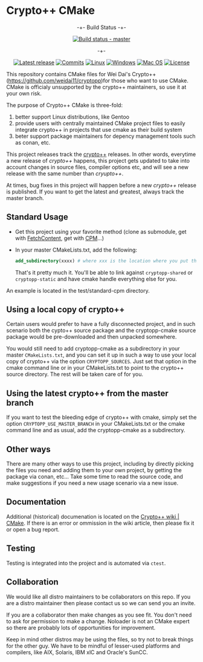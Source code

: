 # Crypto++ CMake

<div align="center">

-+- Build Status -+-

[![Build status - master][build-status-master-badge]][build-matrix]

-+-

[![Latest release][release-badge]][latest-release]
[![Commits][last-commit-badge]][commits]
[![Linux][linux-badge]][latest-release]
[![Windows][windows-badge]][latest-release]
[![Mac OS][macos-badge]][latest-release]
[![License][license-badge]][license]

</div>

This repository contains CMake files for Wei Dai's Crypto++
(<https://github.com/weidai11/cryptopp>)for those who want to use CMake. CMake
is officialy unsupported by the crypto++ maintainers, so use it at your own
risk.

The purpose of Crypto++ CMake is three-fold:

1. better support Linux distributions, like Gentoo
2. provide users with centrally maintained CMake project files to easily
   integrate crypto++ in projects that use cmake as their build system
3. beter support package maintainers for depency management tools such as conan,
   etc.

This project releases track the [crypto++](https://github.com/weidai11/cryptopp)
releases. In other words, everytime a new release of *crypto++* happens, this
project gets updated to take into account changes in source files, compiler
options etc, and will see a new release with the same number than *cryupto++*.

At times, bug fixes in this project will happen before a new *crypto++* release
is published. If you want to get the latest and greatest, always track the
master branch.

## Standard Usage

* Get this project using your favorite method (clone as submodule, get with
  [FetchContent](https://cmake.org/cmake/help/latest/module/FetchContent.html),
  get with [CPM](https://github.com/cpm-cmake/CPM.cmake)...)

* In your master CMakeLists.txt, add the following:

  ```cmake
  add_subdirectory(xxxx) # where xxx is the location where you put the cryptopp-cmake files
  ```

  That's it pretty much it. You'll be able to link against `cryptopp-shared` or
  `cryptopp-static` and have cmake handle everything else for you.

An example is located in the test/standard-cpm directory.

## Using a local copy of crypto++

Certain users would prefer to have a fully disconnected project, and in such
scenario both the cypto++ source package and the cryptopp-cmake source package
would be pre-downloaded and then unpacked somewhere.

You would still need to add cryptopp-cmake as a subdirectory in your master
`CMakeLists.txt`, and you can set it up in such a way to use your local copy of
crypto++ via the option `CRYPTOPP_SOURCES`. Just set that option in the cmake
command line or in your CMakeLists.txt to point to the crypto++ source
directory. The rest will be taken care of for you.

## Using the latest crypto++ from the master branch

If you want to test the bleeding edge of crypto++ with cmake, simply set the
option `CRYPTOPP_USE_MASTER_BRANCH` in your CMakeLists.txt or the cmake command
line and as usual, add the cryptopp-cmake as a subdirectory.

## Other ways

There are many other ways to use this project, including by directly picking the
files you need and adding them to your own project, by getting the package via
conan, etc... Take some time to read the source code, and make suggestions if
you need a new usage scenario via a new issue.

## Documentation

Additional (historical) documenation is located on the [Crypto++ wiki |
CMake](https://www.cryptopp.com/wiki/CMake). If there is an error or ommission
in the wiki article, then please fix it or open a bug report.

## Testing

Testing is integrated into the project and is automated via `ctest`.

## Collaboration

We would like all distro maintainers to be collaborators on this repo. If you
are a distro maintainer then please contact us so we can send you an invite.

If you are a collaborator then make changes as you see fit. You don't need to
ask for permission to make a change. Noloader is not an CMake expert so there
are probably lots of opportunities for improvement.

Keep in mind other distros may be using the files, so try not to break things
for the other guy. We have to be mindful of lesser-used platforms and compilers,
like AIX, Solaris, IBM xlC and Oracle's SunCC.

[build-matrix]: https://github.com/noloader/cryptopp-cmake/actions/workflows/cmake-build.yml?branch=develop
[build-status-develop-badge]: https://github.com/noloader/cryptopp-cmake/actions/workflows/cmake-build.yml/badge.svg?branch=develop
[build-status-master-badge]: https://github.com/noloader/cryptopp-cmake/actions/workflows/cmake-build.yml/badge.svg?branch=master
[commits]: https://github.com/noloader/cryptopp-cmake/commits
[last-commit-badge]: https://img.shields.io/github/last-commit/noloader/cryptopp-cmake
[latest-release]: https://github.com/noloader/cryptopp-cmake/releases/latest
[license-badge]: https://img.shields.io/github/license/noloader/cryptopp-cmake
[license]: https://opensource.org/licenses/BSD-3-Clause
[linux-badge]: https://img.shields.io/badge/OS-linux-blue
[macos-badge]: https://img.shields.io/badge/OS-macOS-blue
[release-badge]: https://img.shields.io/github/v/release/noloader/cryptopp-cmake
[windows-badge]: https://img.shields.io/badge/OS-windows-blue
